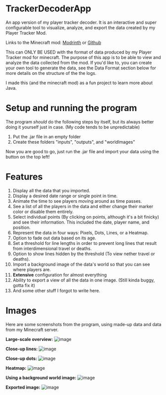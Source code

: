 # TrackerDecoderApp
An app version of my player tracker decoder. It is an interactive and super configurable tool to visualize, analyze, and export the data created by my Player Tracker Mod.

Links to the Minecraft mod:
[Modrinth](https://modrinth.com/mod/wat) or [Github](https://github.com/AIP21/WAT-mod)

This can ONLY BE USED with the format of data produced by my Player Tracker mod for minecraft. The purpose of this app is to be able to view and analyze the data collected from the mod.
If you'd like to, you can create your own tool to generate the data, see the Data Format section below for more details on the structure of the the logs.

I made this (and the minecraft mod) as a fun project to learn more about Java.

# Setup and running the program
The program *should* do the following steps by itself, but its always better doing it yourself just in case. (My code tends to be unpredictable)
1. Put the .jar file in an empty folder
2. Create these folders "inputs", "outputs", and "worldImages"

Now you are good to go, just run the .jar file and import your data using the button on the top left!

# Features
1. Display all the data that you imported.
2. Display a desired date range or single point in time.
3. Animate the time to see players moving around as time passes.
4. See a list of all the players in the data and either change their marker color or disable them entirely.
5. Select individual points (By clicking on points, although it's a bit finicky) and see their information. This included the date, player name, and position.
6. Represent the data in four ways: Pixels, Dots, Lines, or a Heatmap.
7. Option to fade out data based on its age.
8. Set a threshold for line lengths in order to prevent long lines that result from interdimensional travel or deaths.
9. Option to show lines hidden by the threshold (To view nether travel or deaths).
11. Import a background image of the data's world so that you can see where players are.
12. **Extensive** configuration for almost everything
13. Ability to export a view of all the data in one image. (Still kinda buggy, gotta fix it)
14. And some other stuff I forgot to write here.

# Images
Here are some screenshots from the program, using made-up data and data from my Minecraft server.

**Large-scale overview:**
![image](https://user-images.githubusercontent.com/44927160/168449122-76f73826-857d-44f6-9839-eea1f9e24066.png)

**Close-up lines:**
![image](https://user-images.githubusercontent.com/44927160/168449136-b182f879-7db2-4e74-983b-37de249d4fad.png)

**Close-up dots:**
![image](https://user-images.githubusercontent.com/44927160/168450319-e88ecefb-bb34-4392-8ca2-c36ce918d4df.png)

**Heatmap:**
![image](https://user-images.githubusercontent.com/44927160/168449151-4151b751-c39a-48e8-b82d-cc6e78c7d8eb.png)

**Using a background world image:**
![image](https://user-images.githubusercontent.com/44927160/168450297-2415fe3d-f164-484f-827b-37ea82d28cd3.png)

**Exported image:**
![image](https://user-images.githubusercontent.com/44927160/168449213-2c6daaca-a47b-45af-bd96-4a779d8fa759.png)
